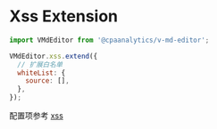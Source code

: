 # Xss Extension

```js
import VMdEditor from '@cpaanalytics/v-md-editor';

VMdEditor.xss.extend({
  // 扩展白名单
  whiteList: {
    source: [],
  },
});
```

配置项参考 [xss](https://www.npmjs.com/package/xss)
